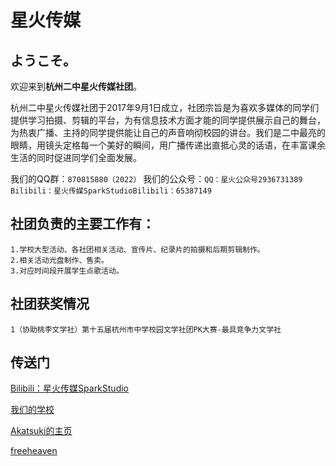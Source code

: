 # 星火传媒
## ようこそ。

欢迎来到**杭州二中星火传媒社团**。

杭州二中星火传媒社团于2017年9月1日成立，社团宗旨是为喜欢多媒体的同学们提供学习拍摄、剪辑的平台，为有信息技术方面才能的同学提供展示自己的舞台，为热衷广播、主持的同学提供能让自己的声音响彻校园的讲台。我们是二中最亮的眼睛，用镜头定格每一个美好的瞬间，用广播传递出直抵心灵的话语，在丰富课余生活的同时促进同学们全面发展。

我们的QQ群：```870815880（2022）``` 
我们的公众号：```QQ：星火公众号2936731389```  
             ```Bilibili：星火传媒SparkStudioBilibili：65387149``` 

## 社团负责的主要工作有：


```
1.学校大型活动、各社团相关活动、宣传片、纪录片的拍摄和后期剪辑制作。
2.相关活动光盘制作、售卖。
3.对应时间段开展学生点歌活动。

```
##  社团获奖情况

```
1（协助桃李文学社）第十五届杭州市中学校园文学社团PK大赛-最具竞争力文学社
```

## 传送门
[Bilibili：星火传媒SparkStudio](https://space.bilibili.com/375482404/?spm_id_from=333.999.0.0)

[我们的学校](https://baike.baidu.com/item/%E6%B5%99%E6%B1%9F%E7%9C%81%E6%9D%AD%E5%B7%9E%E7%AC%AC%E4%BA%8C%E4%B8%AD%E5%AD%A6/9823541)

[Akatsuki的主页](https://kmyoamoa.github.io/)

[freeheaven](https://free-heaven.github.io/zyttws/)
